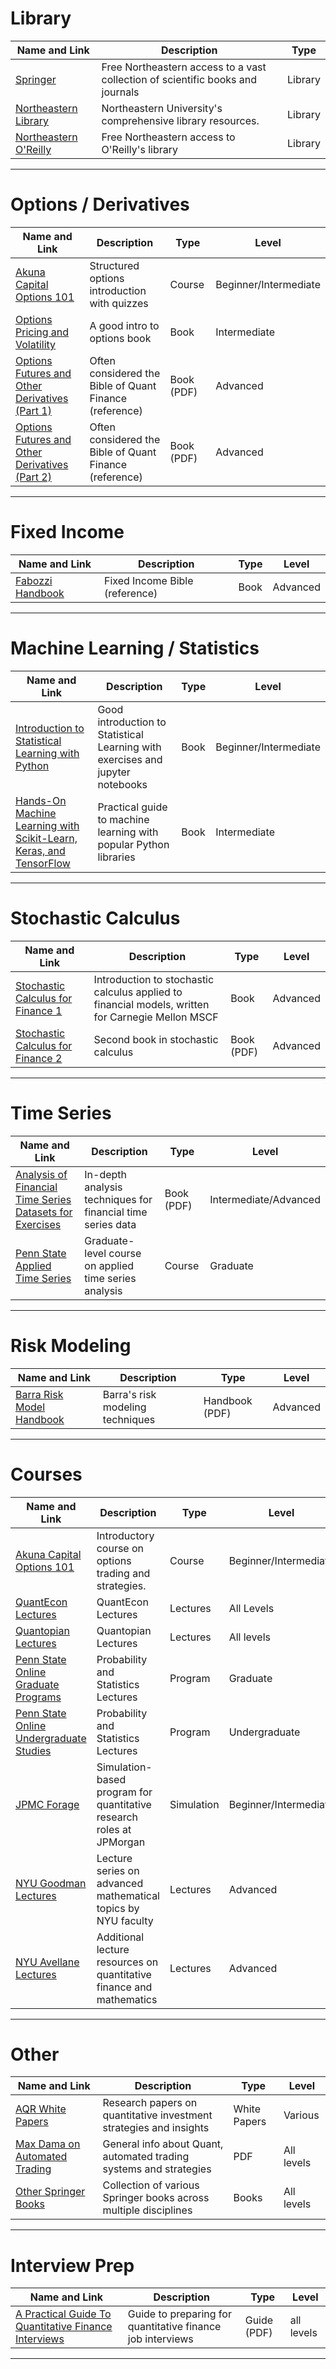 # Library

| **Name and Link** | **Description** | **Type** 
| --- | --- | --- 
| [Springer](https://login.ezproxy.neu.edu/login?url=https://link.springer.com) | Free Northeastern access to a vast collection of scientific books and journals | Library 
| [Northeastern Library](https://library.northeastern.edu/) | Northeastern University's comprehensive library resources. | Library 
| [Northeastern O'Reilly](https://www.oreilly.com/library-access/) | Free Northeastern access to O'Reilly's library | Library 

---

# Options / Derivatives

| **Name and Link** | **Description** | **Type** | **Level** |
| --- | --- | --- | --- |
| [Akuna Capital Options 101](https://akunacapital.teachable.com/) | Structured options introduction with quizzes | Course | Beginner/Intermediate |
| [Options Pricing and Volatility](https://www.amazon.com/Option-Volatility-Pricing-Strategies-Techniques/dp/0071818774) | A good intro to options book | Book | Intermediate |
| [Options Futures and Other Derivatives (Part 1)](https://faculty.ksu.edu.sa/sites/default/files/options_futures_and_other_derivatives_8th_ed_part1.pdf) | Often considered the Bible of Quant Finance (reference) | Book (PDF) | Advanced |
| [Options Futures and Other Derivatives (Part 2)](https://faculty.ksu.edu.sa/sites/default/files/options_futures_and_other_derivatives_8th_ed_part2.pdf) | Often considered the Bible of Quant Finance (reference) | Book (PDF) | Advanced |

---

# Fixed Income

| **Name and Link** | **Description** | **Type** | **Level** |
| --- | --- | --- | --- |
| [Fabozzi Handbook](https://www.amazon.com/Handbook-Fixed-Income-Securities-Ninth/dp/1260473899/ref=asc_df_1260473899/?tag=hyprod-20&linkCode=df0&hvadid=693308329810&hvpos=&hvnetw=g&hvrand=12384469417569397372&hvpone=&hvptwo=&hvqmt=&hvdev=c&hvdvcmdl=&hvlocint=&hvlocphy=1018127&hvtargid=pla-942685423894&psc=1&mcid=73360017eed139a78e91781f305e694c) | Fixed Income Bible (reference) | Book | Advanced |

---

# Machine Learning / Statistics

| **Name and Link** | **Description** | **Type** | **Level** |
| --- | --- | --- | --- |
| [Introduction to Statistical Learning with Python](https://www.statlearning.com/) | Good introduction to Statistical Learning with exercises and jupyter notebooks | Book | Beginner/Intermediate |
| [Hands-On Machine Learning with Scikit-Learn, Keras, and TensorFlow](https://learning.oreilly.com/library/view/-/9781098125967/) | Practical guide to machine learning with popular Python libraries | Book | Intermediate |

---

# Stochastic Calculus

| **Name and Link** | **Description** | **Type** | **Level** |
| --- | --- | --- | --- |
| [Stochastic Calculus for Finance 1](https://link-springer-com.ezproxy.neu.edu/book/10.1007/978-0-387-22527-2) | Introduction to stochastic calculus applied to financial models, written for Carnegie Mellon MSCF | Book | Advanced |
| [Stochastic Calculus for Finance 2](https://cms.dm.uba.ar/academico/materias/2docuat2016/analisis_cuantitativo_en_finanzas/Steve_ShreveStochastic_Calculus_for_Finance_II.pdf) | Second book in stochastic calculus | Book (PDF) | Advanced |

---

# Time Series

| **Name and Link** | **Description** | **Type** | **Level** |
| --- | --- | --- | --- |
| [Analysis of Financial Time Series](https://cpb-us-w2.wpmucdn.com/blog.nus.edu.sg/dist/0/6796/files/2017/03/analysis-of-financial-time-series-copy-2ffgm3v.pdf) [Datasets for Exercises](https://faculty.chicagobooth.edu/ruey-s-tsay/research/analysis-of-financial-time-series-3rd-edition)| In-depth analysis techniques for financial time series data | Book (PDF) | Intermediate/Advanced |
| [Penn State Applied Time Series](https://online.stat.psu.edu/stat510/) | Graduate-level course on applied time series analysis | Course | Graduate |

---

# Risk Modeling

| **Name and Link** | **Description** | **Type** | **Level** |
| --- | --- | --- | --- |
| [Barra Risk Model Handbook](https://roycheng.cn/files/riskModels/barra_risk_model_handbook.pdf) | Barra's risk modeling techniques | Handbook (PDF) | Advanced |

---

# Courses

| **Name and Link** | **Description** | **Type** | **Level** |
| --- | --- | --- | --- |
| [Akuna Capital Options 101](https://akunacapital.teachable.com/) | Introductory course on options trading and strategies. | Course | Beginner/Intermediate |
| [QuantEcon Lectures](https://quantecon.org/lectures/) | QuantEcon Lectures | Lectures | All Levels |
| [Quantopian Lectures](https://community.quantopian.com/home) | Quantopian Lectures | Lectures | All levels |
| [Penn State Online Graduate Programs](https://online.stat.psu.edu/statprogram/graduate-programs) | Probability and Statistics Lectures | Program | Graduate |
| [Penn State Online Undergraduate Studies](https://online.stat.psu.edu/statprogram/undergraduate-studies) | Probability and Statistics Lectures | Program | Undergraduate |
| [JPMC Forage](https://www.theforage.com/simulations/jpmorgan/quantitative-research-11oc) | Simulation-based program for quantitative research roles at JPMorgan | Simulation | Beginner/Intermediate |
| [NYU Goodman Lectures](https://math.nyu.edu/~goodman/teaching/teaching.html) | Lecture series on advanced mathematical topics by NYU faculty | Lectures | Advanced |
| [NYU Avellane Lectures](https://math.nyu.edu/~avellane/) | Additional lecture resources on quantitative finance and mathematics | Lectures | Advanced |
---

# Other

| **Name and Link** | **Description** | **Type** | **Level** |
| --- | --- | --- | --- |
| [AQR White Papers](https://www.aqr.com/Insights/Research/White-Papers) | Research papers on quantitative investment strategies and insights | White Papers | Various |
| [Max Dama on Automated Trading](http://isomorphisms.sdf.org/maxdama.pdf) | General info about Quant, automated trading systems and strategies | PDF | All levels |
| [Other Springer Books](https://www-springer-com.ezproxy.neu.edu/series/3674/books) | Collection of various Springer books across multiple disciplines | Books | All levels |

---

# Interview Prep

| **Name and Link** | **Description** | **Type** | **Level** |
| --- | --- | --- | --- |
| [A Practical Guide To Quantitative Finance Interviews](https://academyflex.com/wp-content/uploads/2024/03/a-practical-guide-to-quantitative-finance-interviews.pdf) | Guide to preparing for quantitative finance job interviews | Guide (PDF) | all levels |
---
